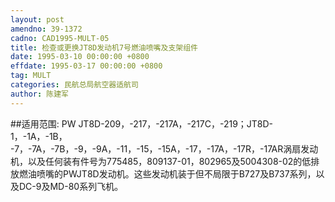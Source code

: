 ```yaml
---
layout: post
amendno: 39-1372
cadno: CAD1995-MULT-05
title: 检查或更换JT8D发动机7号燃油喷嘴及支架组件
date: 1995-03-10 00:00:00 +0800
effdate: 1995-03-17 00:00:00 +0800
tag: MULT
categories: 民航总局航空器适航司
author: 陈建军
---
```


##适用范围:
PW JT8D-209，-217，-217A，-217C，-219；JT8D-1，-1A，-1B， -7，-7A，-7B，-9，-9A，-11，-15，-15A，-17，-17A，-17R，-17AR涡扇发动机，以及任何装有件号为775485，809137-01，802965及5004308-02的低排放燃油喷嘴的PWJT8D发动机。这些发动机装于但不局限于B727及B737系列，以及DC-9及MD-80系列飞机。

